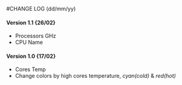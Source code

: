 #CHANGE LOG (dd/mm/yy)

#### Version 1.1 {26/02}
- Processors GHz
- CPU Name
  
#### Version 1.0 {17/02}
- Cores Temp
- Change colors by high cores temperature, _cyan(*cold*)_ & _red(*hot*)_
